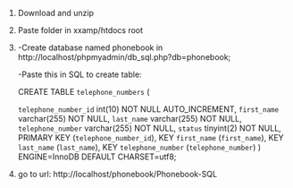 1. Download and unzip

2. Paste folder in xxamp/htdocs root

3. -Create database named phonebook in http://localhost/phpmyadmin/db_sql.php?db=phonebook;

   -Paste this in SQL to create table:

    CREATE TABLE `telephone_numbers` (

      `telephone_number_id` int(10) NOT NULL AUTO_INCREMENT,
      `first_name` varchar(255) NOT NULL,
      `last_name` varchar(255) NOT NULL,
      `telephone_number` varchar(255) NOT NULL,
      `status` tinyint(2) NOT NULL,
      PRIMARY KEY (`telephone_number_id`),
      KEY `first_name` (`first_name`),
      KEY `last_name` (`last_name`),
      KEY `telephone_number` (`telephone_number`)
) ENGINE=InnoDB DEFAULT CHARSET=utf8;


4. go to url: http://localhost/phonebook/Phonebook-SQL
